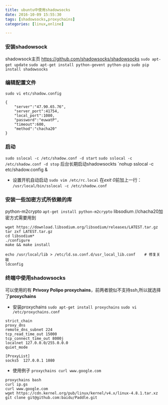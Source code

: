 ```yaml
---
title: ubuntu中使用shadowsocks
date: 2016-10-09 15:55:30
tags: [shadowsocks,proxychains]
categories: [linux,online]

---
```


### 安装shadowsock
shadowsock主页 https://github.com/shadowsocks/shadowsocks
`sudo apt-get update`
`sudo apt-get install python-gevent python-pip`
`sudo pip install shadowsocks`
<!-- more -->
### 编辑配置文件
`sudo vi etc/shadow.config`
```
{
	"server":"47.90.65.76",
	"server_port":41754,
	"local_port":1080,
	"password":"euwatP",
	"timeout":600,
	"method":"chacha20"
}
```

### 启动
`sudo sslocal -c /etc/shadow.conf -d start`
`sudo sslocal -c /etc/shadow.conf -d stop`
后台长期启动shadowsockts
`nohup sslocal -c etc/shadow.config &

* 设置开机自动启动
`sudo vim /etc/rc.local`
在*exit 0*前加上一行：
`/usr/local/bin/sslocal -c /etc/shadow.conf`

### 安装一些加密方式所依赖的库
python-m2crypto
`apt-get install python-m2crypto`
libsodium    //chacha20加密方式需要用到
```
wget https://download.libsodium.org/libsodium/releases/LATEST.tar.gz
tar zxf LATEST.tar.gz
cd libsodium*
./configure
make && make install
 
echo /usr/local/lib > /etc/ld.so.conf.d/usr_local_lib.conf    # 修复关联
ldconfig
```

### 终端中使用shadowsocks
可以使用的有 **Privoxy Polipo proxychains**，前两者貌似不支持ssh,所以就选择了**proxychains**

* 安装proxychains
`sudo apt-get install proxychains`
`sudo vi /etc/proxychains.conf`
```
strict_chain
proxy_dns
remote_dns_subnet 224
tcp_read_time_out 15000
tcp_connect_time_out 8000j
localnet 127.0.0.0/255.0.0.0
quiet_mode
 
[ProxyList]
socks5  127.0.0.1 1080
```
* 使用例子
`proxychains curl www.google.com`
```
proxychains bash
curl ip.gs
curl www.google.com 
wget https://cdn.kernel.org/pub/linux/kernel/v4.x/linux-4.8.1.tar.xz
git clone git@github.com:baidu/Paddle.git
```
